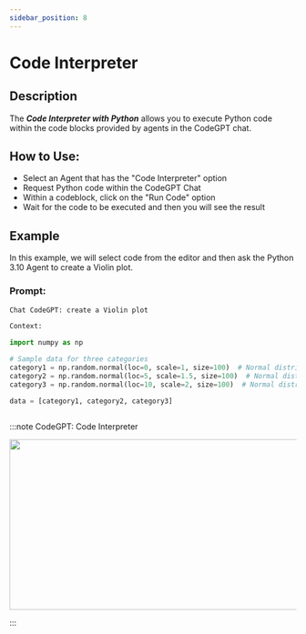 ```yaml
---
sidebar_position: 8
---
```


# Code Interpreter

## Description

The ***Code Interpreter with Python*** allows you to execute Python code within the code blocks provided by agents in the CodeGPT chat.

## How to Use:
- Select an Agent that has the "Code Interpreter" option
- Request Python code within the CodeGPT Chat
- Within a codeblock, click on the "Run Code" option
- Wait for the code to be executed and then you will see the result

## Example
In this example, we will select code from the editor and then ask the Python 3.10 Agent to create a Violin plot.

### Prompt:

```python 
Chat CodeGPT: create a Violin plot

Context:

import numpy as np

# Sample data for three categories
category1 = np.random.normal(loc=0, scale=1, size=100)  # Normal distribution centered at 0
category2 = np.random.normal(loc=5, scale=1.5, size=100)  # Normal distribution centered at 5
category3 = np.random.normal(loc=10, scale=2, size=100)  # Normal distribution centered at 10

data = [category1, category2, category3]



```

:::note CodeGPT: Code Interpreter
<p align="center">
      <img width="550" height="300" src="https://github.com/davila7/code-gpt-docs/assets/6216945/314b2a0b-c89a-4458-ae58-1dc2c58a384d" />
</p>
:::


